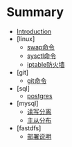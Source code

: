 # Summary

* [Introduction](README.md)
* [linux]
    * [swap命令](linux/swap.md)
    * [sysctl命令](linux/sysctl.md)
    * [iptable防火墙](linux/iptable.md)
* [git]
    * [git命令](git/git.md)
* [sql]
    * [postgres](sql/postgressql.md)
* [mysql]
    * [读写分离](mysql/rw_sperator.md)
    * [主从分布](mysql/slave_config.md) 
* [fastdfs]
    * [部署说明](fastdfs/部署说明.md)
